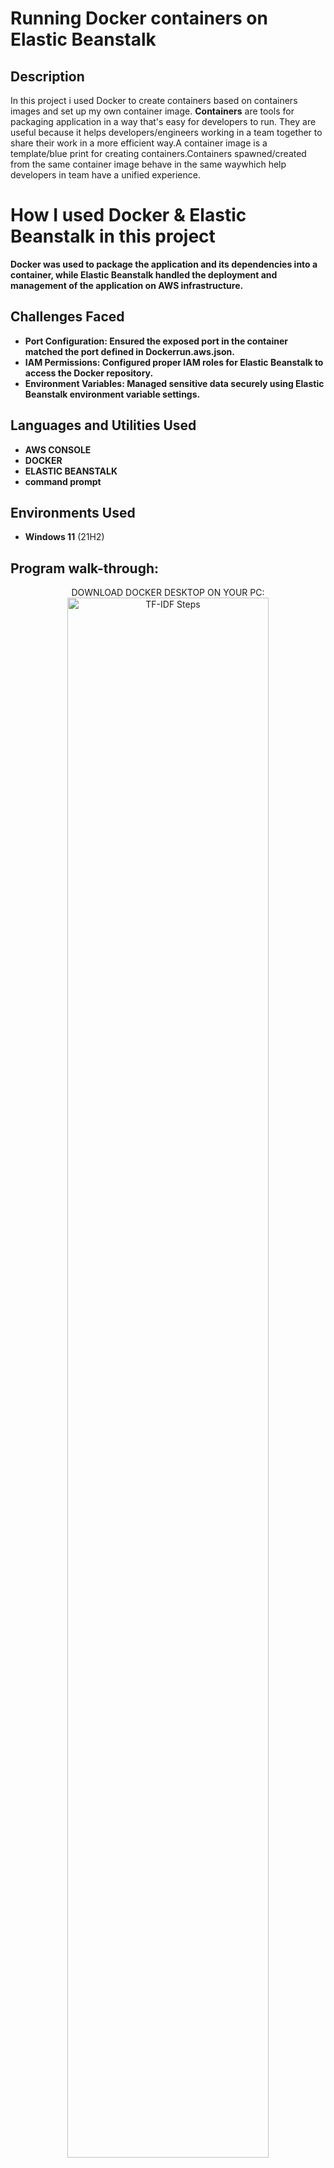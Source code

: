 <h1>Running Docker containers on Elastic Beanstalk</h1>

<h2>Description</h2>
  In this project i used Docker to create containers based on containers images  and set up my own container image.
 <b>Containers</b>
 are tools for packaging application in a way that's easy for developers to run. They are useful because it helps developers/engineers working in a team together to share their work in a more  efficient way.A container image is a template/blue print for creating containers.Containers spawned/created from the same container image behave in the same waywhich help developers in team have a unified experience.
 
<h1>How I used Docker & Elastic Beanstalk in this project</h1> 
 <b>Docker was used to package the application and its dependencies into a container, while Elastic Beanstalk handled the deployment and management of the application on AWS infrastructure.

<h2>Challenges Faced</h2>
<ul>
<li>Port Configuration: Ensured the exposed port in the container matched the port defined in Dockerrun.aws.json.</li>
<li>IAM Permissions: Configured proper IAM roles for Elastic Beanstalk to access the Docker repository.</li>
<li>Environment Variables: Managed sensitive data securely using Elastic Beanstalk environment variable settings.</li>
</ul>

 </b>

<h2>Languages and Utilities Used</h2>

- <b>AWS CONSOLE</b> 
- <b>DOCKER</b>
- <b>ELASTIC BEANSTALK </b>
- <b>command prompt</b>

<h2>Environments Used </h2>

- <b>Windows 11</b> (21H2)

<h2>Program walk-through:</h2>

<p align="center">
DOWNLOAD DOCKER DESKTOP ON YOUR PC: <br/>
 <img src="images/qs1.png" height="80%" width="80%" alt="TF-IDF Steps"/>
<br />
 
<br />
Open command pompt on Mac or Windows then run "docker --version" to get the latest docker installed :  <br/>
<img src="images/qs3.png" height="80%" width="80%" alt="TF-IDF Steps"/>
<br />

<br />
On your command prompt run "-d -p 80:80 nginx to install nginx : The command I ran to start a new container was' 'docker run -d -p 80:80 nginx' which means we running the container in the background(-d) matching port 80 in our host computer to the container's port 80(-p 80:80) <br/>
<img src="images/qs4.png" height="80%" width="80%" alt="cont Steps"/>
<br />

<br />
 Nginx is a web server /a software that helps with serving web content.which means it helps with distributing traffic to your aplication across the instances running your application <br/>
<img src="images/qs6.png" height="80%" width="80%" alt="cont Steps"/>
<br />

<br />
Creat a custom image: There was an error when I ran my custom image because i tried to map the port 80 with the new container's port 80,but a running container was already
using port 80. I resolved this by'stopping the running container so that i can start a new one <br/>
<img src="images/qs7.png" height="80%" width="80%" alt="cont Steps"/>
<br />

<br />
Navigate to Elastic Beanstalk configure your Elastic Beanstalk environment upload and Deploy your Docker :  <br/>
<img src="images/qs8.png" height="80%" width="80%" alt="cont Steps"/>
<br />

<br />
Copy URL and paste your Elastic Beanstalk Application.  <br/>
<img src="images/qs9.png" height="80%" width="80%" alt="cont Steps"/>
<br />


<br />
</p>

<!--
 ```diff
- text in red
+ text in green
! text in orange
# text in gray
@@ text in purple (and bold)@@
```
--!>
